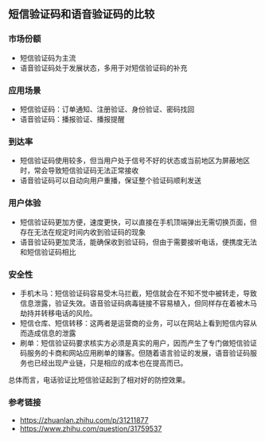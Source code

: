 ## 短信验证码和语音验证码的比较

### 市场份额

- 短信验证码为主流
- 语音验证码处于发展状态，多用于对短信验证码的补充

### 应用场景

- 短信验证码：订单通知、注册验证、身份验证、密码找回
- 语音验证码：播报验证、播报提醒

### 到达率

- 短信验证码使用较多，但当用户处于信号不好的状态或当前地区为屏蔽地区时，常会导致短信验证码无法正常接收
- 语音验证码可以自动向用户重播，保证整个验证码顺利发送

### 用户体验

- 短信验证码更加方便，速度更快，可以直接在手机顶端弹出无需切换页面，但存在无法在规定时间内收到验证码的现象
- 语音验证码更加灵活，能确保收到验证码，但由于需要接听电话，便携度无法和短信验证码相比

### 安全性

- 手机木马：短信验证码容易受木马拦截，短信就会在不知不觉中被转走，导致信息泄露，验证失效。语音验证码病毒链接不容易植入，但同样存在着被木马劫持并转移电话的风险。
- 短信仓库、短信转移：这两者是运营商的业务，可以在网站上看到短信内容从而造成信息的泄露
- 刷单：短信验证码要求核实方必须是真实的用户，因而产生了专门做短信验证码服务的卡商和网站应用刷单的赚客。但随着语言验证的发展，语音验证码服务也已经出现产业链，只是相应的成本也在提高而已。

总体而言，电话验证比短信验证起到了相对好的防控效果。

### 参考链接

- https://zhuanlan.zhihu.com/p/31211877
- https://www.zhihu.com/question/31759537
